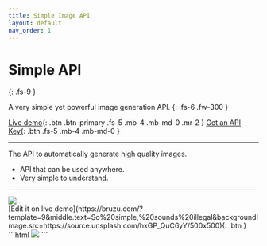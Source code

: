 ```yaml
---
title: Simple Image API
layout: default
nav_order: 1 
---
```


# Simple API
{: .fs-9 }

A very simple yet powerful image generation API.
{: .fs-6 .fw-300 }

[Live demo](https://bruzu.com/){: .btn .btn-primary .fs-5 .mb-4 .mb-md-0 .mr-2 }
[Get an API Key](https://bruzu.com){: .btn .fs-5 .mb-4 .mb-md-0 }
<hr>

The API to automatically generate high quality images.

- API that can be used anywhere.
- Very simple to understand.

<hr>

<div class="code-example flex-justify-between" markdown="1">
<img src="https://img.bruzu.com/?template=9&middle.text=So%20simple,%20sounds%20illegal&backgroundImage.src=https://source.unsplash.com/hxGP_QuC6yY/500x500"><br />
[Edit it on live demo](https://bruzu.com/?template=9&middle.text=So%20simple,%20sounds%20illegal&backgroundImage.src=https://source.unsplash.com/hxGP_QuC6yY/500x500){: .btn }

</div>
```html
<img src="https://img.bruzu.com/?template=9&middle.text=So%20simple,%20sounds%20illegal&backgroundImage.src=https://source.unsplash.com/hxGP_QuC6yY/500x500">
```
